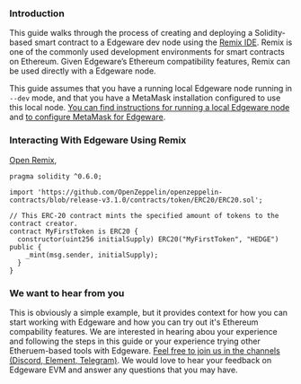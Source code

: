 ### Introduction 

This guide walks through the process of creating and deploying a Solidity-based smart contract to a Edgeware dev node using the [Remix IDE](https://remix.ethereum.org/). Remix is one of the commonly used development environments for smart contracts on Ethereum. Given Edgeware’s Ethereum compatibility features, Remix can be used directly with a Edgeware node.

This guide assumes that you have a running local Edgeware node running in `--dev` mode, and that you have a MetaMask installation configured to use this local node. [You can find instructions for running a local Edgeware node](4/setting-up-a-local-node.md) and [to configure MetaMask for Edgeware](4/interacting-with-a-Edgeware-node-using-metamask.md).

### Interacting With Edgeware Using Remix

[Open Remix](https://remix.ethereum.org/), 


```Solidity
pragma solidity ^0.6.0;

import 'https://github.com/OpenZeppelin/openzeppelin-contracts/blob/release-v3.1.0/contracts/token/ERC20/ERC20.sol';

// This ERC-20 contract mints the specified amount of tokens to the contract creator.
contract MyFirstToken is ERC20 {
  constructor(uint256 initialSupply) ERC20("MyFirstToken", "HEDGE") public {
    _mint(msg.sender, initialSupply);
  }
}
```

### We want to hear from you

This is obviously a simple example, but it provides context for how you can start working with Edgeware and how you can try out it's Ethereum compability features. We are interested in hearing abou your experience and following the steps in this guide or your experience trying other Etheruem-based tools with Edgeware. [Feel free to join us in the channels (Discord, Element, Telegram)](https://linktr.ee/edg_developers). We would love to hear your feedback on Edgeware EVM and answer any questions that you may have.